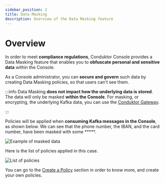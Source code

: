 ```yaml
---
sidebar_position: 2
title: Data Masking
description: Overview of the Data Masking feature
---
```


# Overview

In order to meet **compliance regulations**, Conduktor Console provides a Data Masking feature that enables you to **obfuscate personal and sensitive data** within the Console.

As a Console administrator, you can **secure and govern** such data by creating Data Masking policies, so that users can't see them.

:::info
Data Masking **does not impact how the underlying data is stored**. The data will only be masked **within the Console**. For masking, or encrypting, the underlying Kafka data, you can use the [Conduktor Gateway](/gateway/).

:::

Policies will be applied when **consuming Kafka messages in the Console**, as shown below. We can see that the phone number, the IBAN, and the card number, have been masked with some *****.

![Example of masked data](/img/data-masking/result-before.png)

Here is the list of policies applied in this case.

![List of policies](/img/data-masking/overview-policies.png)

You can go to the [Create a Policy](./create-a-policy) section in order to know more, and create your own policies.